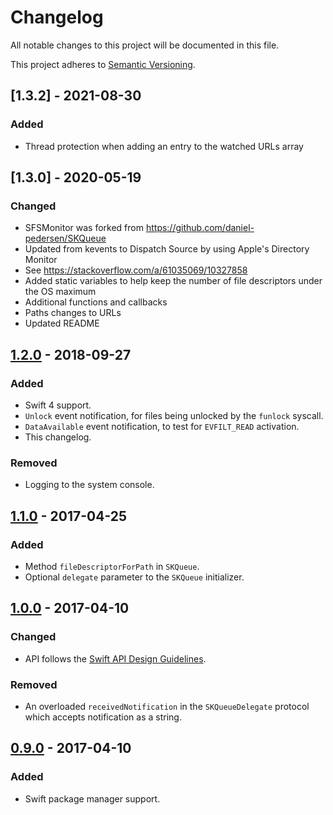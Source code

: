 # Changelog
All notable changes to this project will be documented in this file.

This project adheres to [Semantic Versioning](https://semver.org/spec/v2.0.0.html).

## [1.3.2] - 2021-08-30
### Added
- Thread protection when adding an entry to the watched URLs array

## [1.3.0] - 2020-05-19
### Changed
- SFSMonitor was forked from https://github.com/daniel-pedersen/SKQueue
- Updated from kevents to Dispatch Source by using Apple's Directory Monitor
- See https://stackoverflow.com/a/61035069/10327858
- Added static variables to help keep the number of file descriptors under the OS maximum
- Additional functions and callbacks
- Paths changes to URLs
- Updated README

## [1.2.0] - 2018-09-27
### Added
- Swift 4 support.
- `Unlock` event notification, for files being unlocked by the `funlock` syscall.
- `DataAvailable` event notification, to test for `EVFILT_READ` activation.
- This changelog.

### Removed
- Logging to the system console.

## [1.1.0] - 2017-04-25
### Added
- Method `fileDescriptorForPath` in `SKQueue`.
- Optional `delegate` parameter to the `SKQueue` initializer.

## [1.0.0] - 2017-04-10
### Changed
- API follows the [Swift API Design Guidelines](https://swift.org/documentation/api-design-guidelines/).

### Removed
- An overloaded `receivedNotification` in the `SKQueueDelegate` protocol which accepts notification as a string.

## [0.9.0] - 2017-04-10
### Added
- Swift package manager support.

[1.2.0]: https://github.com/daniel-pedersen/SKQueue/tree/v1.2.0
[1.1.0]: https://github.com/daniel-pedersen/SKQueue/tree/v1.1.0
[1.0.0]: https://github.com/daniel-pedersen/SKQueue/tree/v1.0.0
[0.9.0]: https://github.com/daniel-pedersen/SKQueue/tree/v0.9.0
